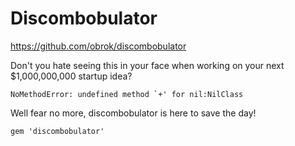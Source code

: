 # Discombobulator

https://github.com/obrok/discombobulator

Don't you hate seeing this in your face when working on your next $1,000,000,000 startup idea?

```
NoMethodError: undefined method `+' for nil:NilClass
```

Well fear no more, discombobulator is here to save the day!

```
gem 'discombobulator'
```
